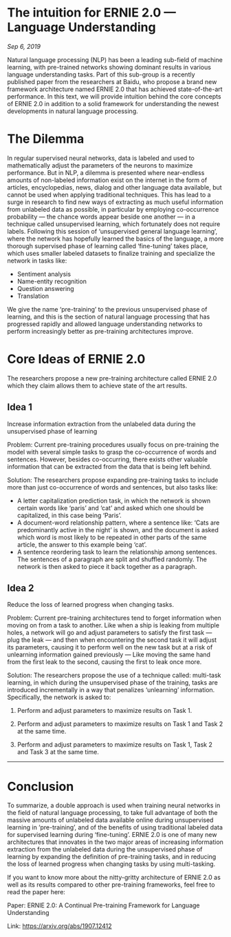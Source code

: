# The intuition for ERNIE 2.0 — Language Understanding
*Sep 6, 2019*

Natural language processing (NLP) has been a leading sub-field of machine learning, with pre-trained networks showing dominant results in various language understanding tasks. Part of this sub-group is a recently published paper from the researchers at Baidu, who propose a brand new framework architecture named ERNIE 2.0 that has achieved state-of-the-art performance. In this text, we will provide intuition behind the core concepts of ERNIE 2.0 in addition to a solid framework for understanding the newest developments in natural language processing.

# The Dilemma

In regular supervised neural networks, data is labeled and used to mathematically adjust the parameters of the neurons to maximize performance. But in NLP, a dilemma is presented where near-endless amounts of non-labeled information exist on the internet in the form of articles, encyclopedias, news, dialog and other language data available, but cannot be used when applying traditional techniques. This has lead to a surge in research to find new ways of extracting as much useful information from unlabeled data as possible, in particular by employing co-occurrence probability — the chance words appear beside one another — in a technique called unsupervised learning, which fortunately does not require labels. Following this session of ‘unsupervised general language learning’, where the network has hopefully learned the basics of the language, a more thorough supervised phase of learning called ‘fine-tuning’ takes place, which uses smaller labeled datasets to finalize training and specialize the network in tasks like:

- Sentiment analysis
- Name-entity recognition
- Question answering
- Translation

We give the name ‘pre-training’ to the previous unsupervised phase of learning, and this is the section of natural language processing that has progressed rapidly and allowed language understanding networks to perform increasingly better as pre-training architectures improve.

# Core Ideas of ERNIE 2.0

The researchers propose a new pre-training architecture called ERNIE 2.0 which they claim allows them to achieve state of the art results.

## Idea 1
Increase information extraction from the unlabeled data during the unsupervised phase of learning

Problem: Current pre-training procedures usually focus on pre-training the model with several simple tasks to grasp the co-occurrence of words and sentences. However, besides co-occurring, there exists other valuable information that can be extracted from the data that is being left behind.

Solution: The researchers propose expanding pre-training tasks to include more than just co-occurrence of words and sentences, but also tasks like:

- A letter capitalization prediction task, in which the network is shown certain words like ‘paris’ and ‘cat’ and asked which one should be capitalized, in this case being ‘Paris’.
- A document-word relationship pattern, where a sentence like: ‘Cats are predominantly active in the night’ is shown, and the document is asked which word is most likely to be repeated in other parts of the same article, the answer to this example being ‘cat’.
- A sentence reordering task to learn the relationship among sentences. The sentences of a paragraph are split and shuffled randomly. The network is then asked to piece it back together as a paragraph.

## Idea 2
Reduce the loss of learned progress when changing tasks.

Problem: Current pre-training architectures tend to forget information when moving on from a task to another. Like when a ship is leaking from multiple holes, a network will go and adjust parameters to satisfy the first task — plug the leak — and then when encountering the second task it will adjust its parameters, causing it to perform well on the new task but at a risk of unlearning information gained previously — Like moving the same hand from the first leak to the second, causing the first to leak once more.

Solution: The researchers propose the use of a technique called: multi-task learning, in which during the unsupervised phase of the training, tasks are introduced incrementally in a way that penalizes ‘unlearning’ information. Specifically, the network is asked to:

1. Perform and adjust parameters to maximize results on Task 1.

2. Perform and adjust parameters to maximize results on Task 1 and Task 2 at the same time.

3. Perform and adjust parameters to maximize results on Task 1, Task 2 and Task 3 at the same time.

---

# Conclusion

To summarize, a double approach is used when training neural networks in the field of natural language processing, to take full advantage of both the massive amounts of unlabeled data available online during unsupervised learning in ‘pre-training’, and of the benefits of using traditional labeled data for supervised learning during ‘fine-tuning’. ERNIE 2.0 is one of many new architectures that innovates in the two major areas of increasing information extraction from the unlabeled data during the unsupervised phase of learning by expanding the definition of pre-training tasks, and in reducing the loss of learned progress when changing tasks by using multi-tasking.

If you want to know more about the nitty-gritty architecture of ERNIE 2.0 as well as its results compared to other pre-training frameworks, feel free to read the paper here:

Paper: ERNIE 2.0: A Continual Pre-training Framework for Language Understanding

Link: https://arxiv.org/abs/1907.12412